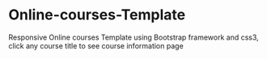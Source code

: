 # Online-courses-Template
Responsive Online courses Template using Bootstrap framework and css3, click any course title to see course information page
